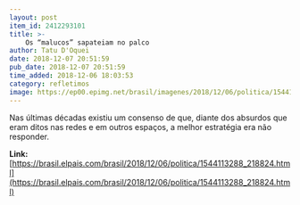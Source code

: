 ```yaml
---
layout: post
item_id: 2412293101
title: >-
    Os “malucos” sapateiam no palco
author: Tatu D'Oquei
date: 2018-12-07 20:51:59
pub_date: 2018-12-07 20:51:59
time_added: 2018-12-06 18:03:53
category: refletimos
image: https://ep00.epimg.net/brasil/imagenes/2018/12/06/politica/1544113288_218824_1544115291_rrss_normal.jpg
---
```


Nas últimas décadas existiu um consenso de que, diante dos absurdos que eram ditos nas redes e em outros espaços, a melhor estratégia era não responder.

**Link:** [https://brasil.elpais.com/brasil/2018/12/06/politica/1544113288_218824.html](https://brasil.elpais.com/brasil/2018/12/06/politica/1544113288_218824.html)


